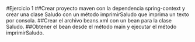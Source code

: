 #Ejercicio 1
##Crear proyecto maven con la dependencia spring-context y crear una clase Saludo con un método imprimirSaludo que imprima un texto por consola.
##Crear el archivo beans.xml con un bean para la clase Saludo.
##Obtener el bean desde el método main y ejecutar el método imprimirSaludo.